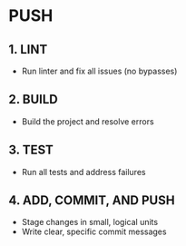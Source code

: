 # PUSH

## 1. LINT
- Run linter and fix all issues (no bypasses)

## 2. BUILD
- Build the project and resolve errors

## 3. TEST
- Run all tests and address failures

## 4. ADD, COMMIT, AND PUSH
- Stage changes in small, logical units
- Write clear, specific commit messages
